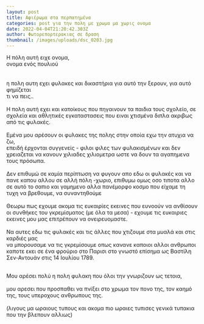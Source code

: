```yaml
---
layout: post
title: Αφιέρωμα στα περπατημένα
categories: post για την πολη με χρωμα μα χωρις ονομα
date: 2022-04-04T21:20:42.303Z
author: Φωτορεπορτερακιας σε δραση
thumbnail: /images/uploads/dsc_0203.jpg
---
```

Η πόλη αυτή ειχε ονομα, \
ονομα ενός πουλιού\
 \
\
η πολη αυτη εχει φυλακες και δικαστήρια για αυτό την ξερουν, για αυτό φημίζεται\
τι να πεις..\
\
Η πολη αυτή εχει και κατοίκους που πηγαινουν τα παιδια τους σχολείο, σε σχολεία και αθλητικές εγκαταστασεις που ειναι χτισμένα διπλα ακριβως από τις φυλακές.\
\
Εμένα μου αρέσουν οι φυλακες της πολης στην οποία εχω την ατυχια να ζω, \
επειδή έρχονται συγγενείς - φιλοι φιλες των φυλακισμένων και δεν χρειαζεται να κανουν χιλιαδες χιλιομετρα ωστε να δουν τα αγαπημενα τους πρόσωπα.\
\
Δεν επιθυμώ σε καμία περίπτωση να φυγουν απο εδω οι φυλακές και να πανε καπου αλλου σε αλλή πόλη -χωριο, επιθυμω ομως οσο τιποτα αλλο σε αυτό το σαπιο και γαμημενο αλλα πανέμορφο κοσμο που είχαμε τη τυχη να βρεθουμε, να συναντηθούμε \
\
Θεωρω πως εχουμε ακομα τις ευκαιρίες εκεινες που ευνοούν να ανθίσουν οι συνθήκες του γκρεμίσματος (με όλα τα μεσα) - εχουμε τις ευκαιριες εκεινες μου μας επιτρέπουν να ονειρευομαστε.\
 \
Να αυτες εδω τις φυλακές και τις άλλες που χτιζουμε στα μυαλά και στις καρδιές μας\
να μπορουσαμε να τις γκρεμίσουμε οπως κανανε καποιοι αλλοι ανθρωποι καποτε εκει σε ένα φρούριο στο [](https://el.wikipedia.org/wiki/%CE%A0%CE%B1%CF%81%CE%AF%CF%83%CE%B9 "Παρίσι")Παρισι στο γνωστό επίσημα ως Βαστίλη Σεν-Αντουάν στις 14 Ιουλίου 1789.

\
Μου αρέσει πολύ η πολη φυλακη που όλοι την γνωριζουν ως τετοια,\
\
μου αρεσει που προσπαθει να πνίξει στο χρωμα τον πονο της, τον καημό της, τους υπεροχους ανθρωπους της.\
\
(λιγους μα ωραιους τυπους και ακομα πιο ωραιες τυπισες γενικά τυπακια που την βλεπουν αλλιως)